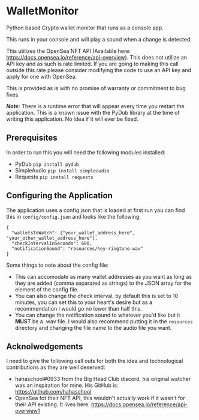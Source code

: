 # WalletMonitor
Python based Crypto wallet monitor that runs as a console app. 

This runs in your console and will play a sound when a change is detected.

This utilizes the OpenSea NFT API (Available here: https://docs.opensea.io/reference/api-overview). This does not utilize an API key and as such is rate limited. If you are going to making this call outside this rate please consider modifying the code to use an API key and apply for one with OpenSea.

This is provided as is with no promise of warranty or commitment to bug fixes. 

***Note:*** There is a runtime error that will appear every time you restart the application. This is a known issue with the PyDub library at the time of writing this application. No idea if it will ever be fixed.

## Prerequisites
In order to run this you will need the following modules installed:
 - PyDub `pip install pydub`
 - SimpleAudio `pip install simpleaudio`
 - Requests `pip install requests`


## Configuring the Application
The application uses a config.json that is loaded at first run you can find this in `config/config.json` and looks like the following:

```
{
  "walletsToWatch": ["your_wallet_address_here", "your_other_wallet_address_here"],
  "checkIntervalInSeconds": 600,
  "notificationSound": "resources/hey-ringtone.wav"
}

```
Some things to note about the config file:
- This can accomodate as many wallet addresses as you want as long as they are added (comma separated as strings) to the JSON array for the element of the config file. 
- You can also change the check interval, by default this is set to 10 minutes, you can set this to your heart's desire but as a recommendation I would go no lower than half this.
- You can change the notification sound to whatever you'd like but it **MUST** be a .wav file. I would also recommend putting it in the `resources` directory and changing the file name to the audio file you want.

## Acknolwedgements
I need to give the following call outs for both the idea and technological contributions as they are well deserved:
- hahaschool#0933 from the Big Head Club discord, his original watcher was an inspiration for mine. His GitHub is: https://github.com/hahaschool
- OpenSea fot their NFT API, this wouldn't actually work if it wasn't for their API existing. It lives here: https://docs.opensea.io/reference/api-overview1
